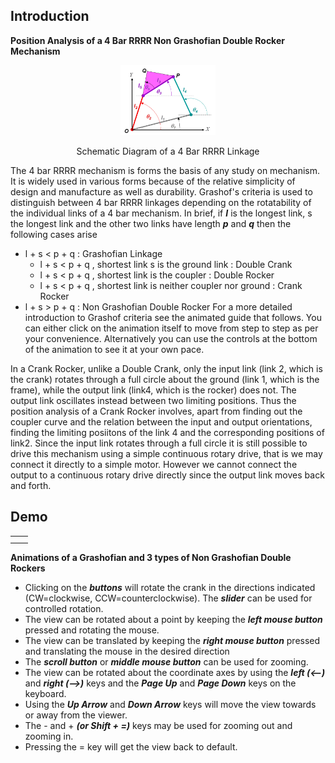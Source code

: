 ## Introduction
**Position Analysis of a 4 Bar RRRR Non Grashofian Double Rocker Mechanism**

<div align="center">
<img src="images/RRRR_schematic.gif" width="30%">
<p>Schematic Diagram of a 4 Bar RRRR Linkage</p>
</div>

The 4 bar RRRR mechanism is forms the basis of any study on mechanism. It is widely used in various forms because of the relative simplicity of design and manufacture as well as durability. Grashof's criteria is used to distinguish between 4 bar RRRR linkages depending on the rotatability of the individual links of a 4 bar mechanism. In brief, if ***I*** is the longest link, s the longest link and the other two links have length ***p*** and ***q*** then the following cases arise

- l + s < p + q   :  Grashofian Linkage
  - l + s < p + q , shortest link s is the ground link  :   Double Crank
  - l + s < p + q , shortest link is the coupler :  Double Rocker
  - l + s < p + q , shortest link is neither coupler nor ground  :   Crank Rocker
- l + s > p + q   :   Non Grashofian Double Rocker
For a more detailed introduction to Grashof criteria see the animated guide that follows. You can either click on the animation itself to move from step to step as per your convenience. Alternatively you can use the controls at the bottom of the animation to see it at your own pace.

<p> 
  <object width="900" height="700" data="./content/Grashof_RRRR/index.html"></object>
                            </p> 

In a Crank Rocker, unlike a Double Crank, only the input link (link 2, which is the crank) rotates through a full circle about the ground (link 1, which is the frame), while the output link (link4, which is the rocker) does not. The output link oscillates instead between two limiting positions. Thus the position analysis of a Crank Rocker involves, apart from finding out the coupler curve and the relation between the input and output orientations, finding the limiting posiitons of the link 4 and the corresponding positions of link2. Since the input link rotates through a full circle it is still possible to drive this mechanism using a simple continuous rotary drive, that is we may connect it directly to a simple motor. However we cannot connect the output to a continuous rotary drive directly since the output link moves back and forth.


## Demo
<table align="center">
                                <tr>
                                    <td>
                                        <object width="350" height="450" data="./content/demo/demoGR/demo_RRRR.html"></object>
                                    </td>
                                    <td>
                                        <object width="350" height="450" data="./content/demo/demoNG1/demo_RRRR.html"></object>
                                    </td>
                                </tr>
                                <tr>
                                    <td>
                                        <object width="350" height="450" data="./content/demo/demoNG2/demo_RRRR.html"></object>
                                    </td>
                                    <td>
                                        <object width="350" height="450" data="./content/demo/demoNG3/demo_RRRR.html"></object>
                                    </td>
                                </tr>
                            </table> 

**Animations of a Grashofian and 3 types of Non Grashofian Double Rockers**

- Clicking on the ***buttons*** will rotate the crank in the directions indicated (CW=clockwise, CCW=counterclockwise). The ***slider*** can be used for controlled rotation.
- The view can be rotated about a point by keeping the ***left mouse button*** pressed and rotating the mouse.
- The view can be translated by keeping the ***right mouse button*** pressed and translating the mouse in the desired direction
- The ***scroll button*** or ***middle mouse button*** can be used for zooming.
- The view can be rotated about the coordinate axes by using the ***left (<--)*** and ***right (-->)*** keys and the ***Page Up*** and ***Page Down*** keys on  the keyboard.
- Using the ***Up Arrow*** and ***Down Arrow*** keys will move the view towards or away from the viewer.
- The - and + ***(or Shift + =)*** keys may be used for zooming out and zooming in.
- Pressing the = key will get the view back to default.

